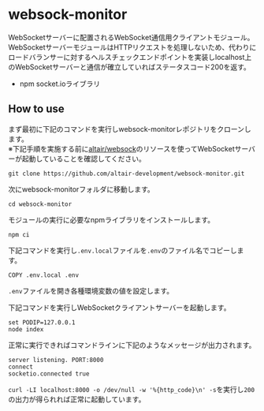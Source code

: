 # websock-monitor
WebSocketサーバーに配置されるWebSocket通信用クライアントモジュール。  
WebSocketサーバーモジュールはHTTPリクエストを処理しないため、代わりにロードバランサーに対するヘルスチェックエンドポイントを実装しlocalhost上のWebSocketサーバーと通信が確立していればステータスコード200を返す。

- npm socket.ioライブラリ

## How to use
まず最初に下記のコマンドを実行しwebsock-monitorレポジトリをクローンします。  
※下記手順を実施する前に[altair/websock](https://github.com/altair-development/websock)のリソースを使ってWebSocketサーバーが起動していることを確認してください。
```
git clone https://github.com/altair-development/websock-monitor.git
```
次にwebsock-monitorフォルダに移動します。
```
cd websock-monitor
```
モジュールの実行に必要なnpmライブラリをインストールします。
```
npm ci
```
下記コマンドを実行し`.env.local`ファイルを`.env`のファイル名でコピーします。
```
COPY .env.local .env
```
`.env`ファイルを開き各種環境変数の値を設定します。

下記コマンドを実行しWebSocketクライアントサーバーを起動します。
```
set PODIP=127.0.0.1
node index
```
正常に実行できればコマンドラインに下記のようなメッセージが出力されます。
```
server listening. PORT:8000
connect
socketio.connected true
```
`curl -LI localhost:8000 -o /dev/null -w '%{http_code}\n' -s`を実行し`200`の出力が得られれば正常に起動しています。
